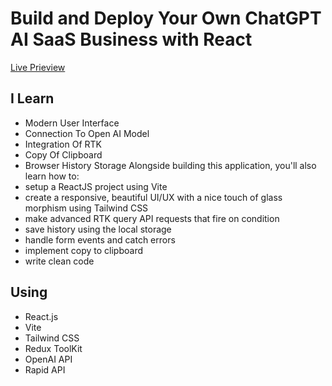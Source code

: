 # Build and Deploy Your Own ChatGPT AI SaaS Business with React
[Live Prieview]()

## I Learn
- Modern User Interface
- Connection To Open AI Model
- Integration Of RTK
- Copy Of Clipboard
- Browser History Storage
Alongside building this application, you'll also learn how to:
- setup a ReactJS project using Vite
- create a responsive, beautiful UI/UX with a nice touch of glass morphism using Tailwind CSS
- make advanced RTK query API requests that fire on condition
- save history using the local storage
- handle form events and catch errors
- implement copy to clipboard
- write clean code


## Using
- React.js
- Vite
- Tailwind CSS
- Redux ToolKit
- OpenAI API
- Rapid API
